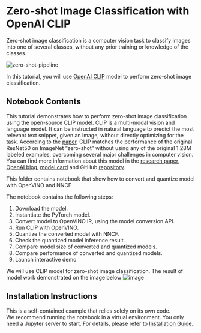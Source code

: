 # Zero-shot Image Classification with OpenAI CLIP
Zero-shot image classification is a computer vision task to classify images into one of several classes, without any prior training or knowledge of the classes.

![zero-shot-pipeline](https://user-images.githubusercontent.com/29454499/207773481-d77cacf8-6cdc-4765-a31b-a1669476d620.png)

In this tutorial, you will use [OpenAI CLIP](https://github.com/openai/CLIP) model to perform zero-shot image classification.

## Notebook Contents

This tutorial demonstrates how to perform zero-shot image classification using the open-source CLIP model. CLIP is a multi-modal vision and language model. It can be instructed in natural language to predict the most relevant text snippet, given an image, without directly optimizing for the task. According to the [paper](https://arxiv.org/abs/2103.00020), CLIP matches the performance of the original ResNet50 on ImageNet “zero-shot” without using any of the original 1.28M labeled examples, overcoming several major challenges in computer vision.
You can find more information about this model in the [research paper](https://arxiv.org/abs/2103.00020), [OpenAI blog](https://openai.com/index/clip/), [model card](https://github.com/openai/CLIP/blob/main/model-card.md) and GitHub [repository](https://github.com/openai/CLIP).

This folder contains notebook that show how to convert and quantize model with OpenVINO and NNCF

The notebook contains the following steps:
1. Download the model.
2. Instantiate the PyTorch model.
3. Convert model to OpenVINO IR, using the model conversion API.
4. Run CLIP with OpenVINO.
5. Quantize the converted model with NNCF.
6. Check the quantized model inference result.
7. Compare model size of converted and quantized models.
8. Compare performance of converted and quantized models.
9. Launch interactive demo


We will use CLIP model for zero-shot image classification. The result of model work demonstrated on the image below
![image](https://user-images.githubusercontent.com/29454499/207795060-437b42f9-e801-4332-a91f-cc26471e5ba2.png)

## Installation Instructions

This is a self-contained example that relies solely on its own code.</br>
We recommend running the notebook in a virtual environment. You only need a Jupyter server to start.
For details, please refer to [Installation Guide](../../README.md)..
